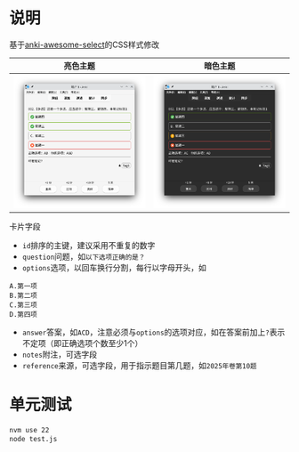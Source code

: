 # 说明

基于[anki-awesome-select](https://github.com/git9527/anki-awesome-select)的CSS样式修改

|亮色主题|暗色主题|
|--|--|
|![](images/preview-light.png)|![](images/preview-dark.png)|

卡片字段

- `id`排序的主键，建议采用不重复的数字
- `question`问题，如`以下选项正确的是？`
- `options`选项，以回车换行分割，每行以字母开头，如

```
A.第一项
B.第二项
C.第三项
D.第四项
```

- `answer`答案，如`ACD`，注意必须与`options`的选项对应，如在答案前加上`?`表示不定项（即正确选项个数至少1个）
- `notes`附注，可选字段
- `reference`来源，可选字段，用于指示题目第几题，如`2025年卷第10题`

# 单元测试

```bash
nvm use 22
node test.js
```
